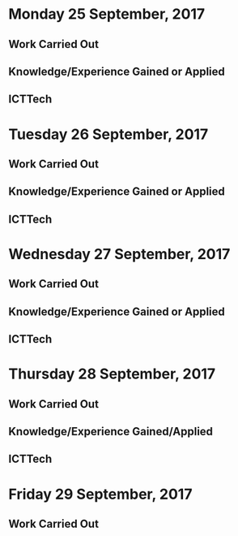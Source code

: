 # Monday 25 September, 2017

## Work Carried Out


## Knowledge/Experience Gained or Applied

## ICTTech


# Tuesday 26 September, 2017

## Work Carried Out



## Knowledge/Experience Gained or Applied

## ICTTech


# Wednesday 27 September, 2017

## Work Carried Out


## Knowledge/Experience Gained or Applied

## ICTTech


# Thursday 28 September, 2017


## Work Carried Out


## Knowledge/Experience Gained/Applied

## ICTTech


# Friday 29 September, 2017

## Work Carried Out
